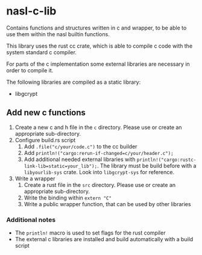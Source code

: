 # nasl-c-lib

Contains functions and structures written in c and wrapper, to be able to use them within the nasl builtin functions.

This library uses the rust cc crate, which is able to compile c code with the system standard c compiler.

For parts of the c implementation some external libraries are necessary in order to compile it. 

The following libraries are compiled as a static library:
- libgcrypt

## Add new c functions

1. Create a new c and h file in the `c` directory. Please use or create an appropriate sub-directory.
2. Configure build.rs script
   1. Add `.file("c/your/code.c")` to the cc builder
   2. Add `println!("cargo:rerun-if-changed=c/your/header.c");`
   3. Add additional needed external libraries with `println!("cargo:rustc-link-lib=static=your_lib");`. The library must be build before with a `libyourlib-sys` crate. Look into `libgcrypt-sys` for reference.
3. Write a wrapper
   1. Create a rust file in the `src` directory. Please use or create an appropriate sub-directory.
   2. Write the binding within `extern "C"`
   3. Write a public wrapper function, that can be used by other libraries

### Additional notes

- The `println!` macro is used to set flags for the rust compiler
- The external c libraries are installed and build automatically with a build script
